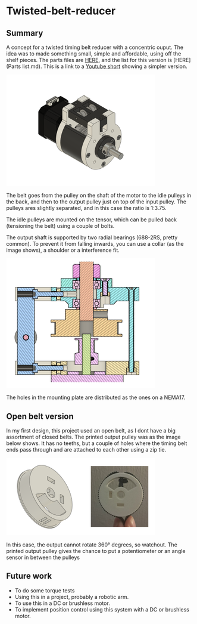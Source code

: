 # Twisted-belt-reducer

## Summary

A concept for a twisted timing belt reducer with a concentric ouput. The idea was to made something small, simple and affordable, using off the shelf pieces. The parts files are [HERE](https://grabcad.com/library/twisted-belt-reducer-1), and the list for this version is [HERE](Parts list.md). This is a link to a [Youtube short](https://www.youtube.com/shorts/Pv9ziZspq7c) showing a simpler version. 

<img src="/imgs/iso1.png" width="400">

The belt goes from the pulley on the shaft of the motor to the idle pulleys in the back, and then to the output pulley just on top of the input pulley. The pulleys ares slightly separated, and in this case the ratio is 1:3.75.

The idle pulleys are mounted on the tensor, which can be pulled back (tensioning the belt) using a couple of bolts.

The output shaft is supported by two radial bearings (688-2RS, pretty common). To prevent it from falling inwards, you can use a collar (as the image shows), a shoulder or a interference fit.

<img src="/imgs/insides.png" width="400">

The holes in the mounting plate are distributed as the ones on a NEMA17.

## Open belt version

In my first design, this project used an open belt, as I dont have a big assortment of closed belts. The printed output pulley was as the image below shows. It has no teeths, but a couple of holes where the timing belt ends pass through and are attached to each other using a zip tie.

<img src="/imgs/pul1.png" width="400">

In this case, the output cannot rotate 360° degrees, so watchout. The printed output pulley gives the chance to put a potentiometer or an angle sensor in between the pulleys

## Future work

- To do some torque tests
- Using this in a project, probably a robotic arm.
- To use this in a DC or brushless motor. 
- To implement position control using this system with a DC or brushless motor.






